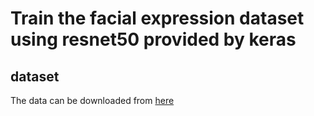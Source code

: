 # Train the facial expression dataset using resnet50 provided by keras

## dataset

The data can be downloaded from [here](https://www.kaggle.com/c/challenges-in-representation-learning-facial-expression-recognition-challenge/data)

